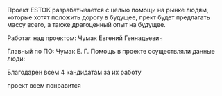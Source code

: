 Проект ESTOK разрабатывается с целью помощи на рынке людям, которые хотят положить дорогу в будущее, прект будет предлагать массу всего, а также драгоценный опыт на будущее.

Работал над проектом:
Чумак Евгений Геннадьевич

Главный по ПО: Чумак Е. Г.
Помощь в проекте осуществляли данные люди:

Благодарен всем 4 кандидатам за их работу


проект всем понравится
